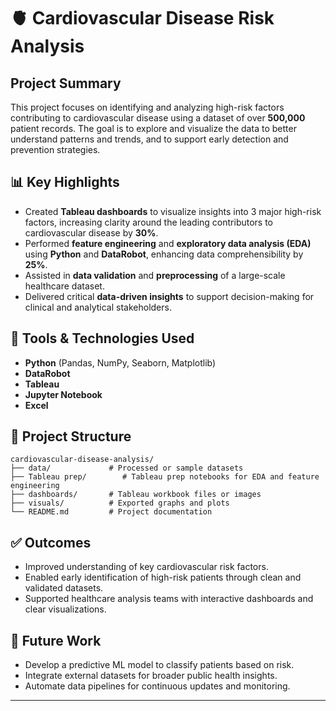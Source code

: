 
# 🫀 Cardiovascular Disease Risk Analysis

## Project Summary

This project focuses on identifying and analyzing high-risk factors contributing to cardiovascular disease using a dataset of over **500,000** patient records. The goal is to explore and visualize the data to better understand patterns and trends, and to support early detection and prevention strategies.

## 📊 Key Highlights

- Created **Tableau dashboards** to visualize insights into 3 major high-risk factors, increasing clarity around the leading contributors to cardiovascular disease by **30%**.
- Performed **feature engineering** and **exploratory data analysis (EDA)** using **Python** and **DataRobot**, enhancing data comprehensibility by **25%**.
- Assisted in **data validation** and **preprocessing** of a large-scale healthcare dataset.
- Delivered critical **data-driven insights** to support decision-making for clinical and analytical stakeholders.

## 🧰 Tools & Technologies Used

- **Python** (Pandas, NumPy, Seaborn, Matplotlib)
- **DataRobot**
- **Tableau**
- **Jupyter Notebook**
- **Excel**


## 📁 Project Structure

```text
cardiovascular-disease-analysis/
├── data/             # Processed or sample datasets
├── Tableau prep/        # Tableau prep notebooks for EDA and feature engineering
├── dashboards/       # Tableau workbook files or images
├── visuals/          # Exported graphs and plots
└── README.md         # Project documentation

```


## ✅ Outcomes

- Improved understanding of key cardiovascular risk factors.
- Enabled early identification of high-risk patients through clean and validated datasets.
- Supported healthcare analysis teams with interactive dashboards and clear visualizations.

## 🔭 Future Work

- Develop a predictive ML model to classify patients based on risk.
- Integrate external datasets for broader public health insights.
- Automate data pipelines for continuous updates and monitoring.

---
